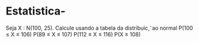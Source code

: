 # Estatistica-
 Seja X : N(100, 25). Calcule usando a tabela da distribuic¸˜ao normal P(100 ≤ X ≤ 106) P(89 ≤ X ≤ 107) P(112 ≤ X ≤ 116) P(X ≥ 108)
